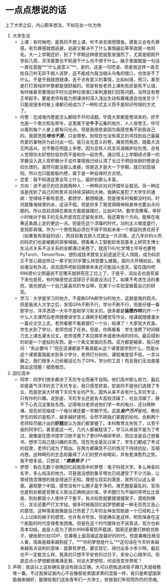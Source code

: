 # 一点点想说的话 #

上了大学之后，内心颇多想法，不如在此一吐为快

1. 大学生活
   + 上课：有时候吧，是真的不想上课，听不进去很想摸鱼。摸鱼又会有负罪感，有负罪感就想逃避，逃避又解决不了什么事情最后草草收尾一地鸡毛。大一上学期还好，到了下学期这种感觉就愈发强烈了，尤其是刚刚开学前几周，浑浑噩噩也不知道干什么也不想干什么。脑子里面就是一句话一直在盘旋**“什么是意义”**。是的，这是一句呓语，但是我这样一直念给自己听无异于痴人说梦，这不能成为我当缩头乌龟的借口，也改变不了什么。于是乎我就想翘课，去干点有意义的事情，比如纠错，预习，甚至是打打游戏听听歌都是很舒服的。但是有些老师上课失败还是死不认错，有时候甚至要用加平时分这种垃圾借口来刺激我们回答问题。当然总有卷王举起手。要是老师有能力把课讲的深入浅出生动有趣难道会怕发言少？只能说很多时候上课都已经成为了一种形式主义而不是知识传授的方式了。
   + 内卷：在成电内卷是怎么都绕不开的话题。毕竟大家都是卷进来的，好歹也是一个南方知名带专。这里属于是**牛子**云集的地方，人人皆卷王。你可以看到每个人身上都有闪光点。但是我很悲哀因为我感觉看不到我自己的。我感觉我***啥也不是***，只会嗯卷。到现在也没有真正的寻找到自己最最热爱的事物并为此付出一切。我只会无意义的卷，痛苦而焦虑，随着大流无所适从。也不敢在明面上多卷，因为总有人风言风语嫉妒拉仇恨，总有人觉得你太好想拉低你而不是和你一起优秀。通过班上上学期绩点第一的学霸没入选入党积极分子这件事情我已经认清了太过于明目张胆的卷是会拉仇恨的，虽然可能没那么直接，但是这才是大一下学期，就已初现端倪。所以也只能偷偷内卷，属于是一种自保的方式吧。
   + 恋爱：我不知道这里会写上什么，最好别那么丰富。
   + 方向：说不迷茫的应该就两种人：一种啊对对对开摆毕业就润，另一种应该是找到了自己的热爱并且持续深耕的大神。我确实是犯了大学生的通病：觉得啥子都有意思，都想学，都想精通，但是很多时候都没时间。时间就像海绵里的水，这话不假。但是挤多了我觉得精神和身体也要出点问题的。所以目前选择在某些方面直接摆烂，比如ACM，数学竞赛等。幸好小时候对于板子的无名热爱现在还留有余热，我还算有个方向，能够在电赛这条路上走的更远一点。但是在这个浮躁的时代，功利主义极度盛行，变现即真理。作为一个男性我必须也不得不担起未来一个家庭的责任担子（如果我有家庭的话），而目前看去嵌入式就业一片灰暗，近几年炒的火热的码农们也是被裁的哭爹喊娘。想看看人工智能却发现基本上研究生博士生沾点关系不沾关系的全都凑过来卷了。就连THU化学博士毕导也要卷PyTorch，Tenserflow。想形成技术壁垒又前途迷茫无人领路，成为码农又不甘心就这样过一辈子到35岁要么转型要么被裁。国内大环境如此，我丝毫没有办法。润去国外吧新冠肆虐未来还可能战火连天。留在国内吧996房价又倒逼说不定哪天就猝死在工位上了。于是乎，润出去也是死留下来也是死，有时候感觉这混球日子简直没法过了。如果不考虑生活的重担，我也想选一个自己最喜欢的专业啊，在某个小实验室做着自己的研究。
   + 学习：大学是学习的地方，不是刷GPA刷学分的地方。这就是我的观点。但是我进入大学之后，发现GPA不刷不行，学分不刷不行，但是仔细一看那学分，洋洋洒洒一大半不是和学习有关的，很多都是**装模作样**的开一个什么人文课然后老师随便讲学生上课刷手机睡觉写作业，结课就随便灌水一篇论文交上去，老师看都不看直接打一个分，结课了！大家皆大欢喜。学生水到了学分，老师完成了任务。但是，你再看看：学生浪费了时间精力去上课去灌水论文，老师浪费了本应搞学术或者休闲的时间。最后得到的却是一个虚拟的东西，是一个条文里面的东西。双方都是输家，我只想问：“有必要吗？”现在选课都是不看我能从这个课里面学到什么，而是从这个课里面我能水到多少学分，老师打分如何，课程难度低不低。一言以蔽之，我们很多人已经被迫沦为了GPA，学分的工具！而且我们无法直接跳出这怪圈！细思极恐。
2. 回忆高中
   + 同学：同学们很多都进了天坑专业而毫不自知。他们高中那么努力，最后却是喜气洋洋的去了天坑专业，我只感觉悲哀。悲哀的不是他们选错了专业，而是悲哀大环境下天坑专业的产生。国外从来不会有什么天坑专业，只有你的兴趣。说到底，天坑专业还是各大高校浮躁了，社会浮躁了，静不下心去沉淀某些东西。记得电分老师说他们学一年的电分，还分两种课，现在却压缩成一个电分课还要一学期干完。这是***亩产万斤***是吧。教给学生的知识是稻子，越多越好是吧，全然不顾我们掌握的如何，会刷两个老师绞尽脑汁出的**好题**就认为我们都掌握了。本科教育太失败了，以至于我的同学们，甚至是这一代，几代人都被耽误了。学习从来就不是为了考试，就像是在图书馆学习绝不是为了卷GPA保研考研，而应该是自己想看书，想学习自己感兴趣的东西。现在完全是反过来了，学生们都成了考试的奴隶，老师们成为了帮凶。在两方都痛苦不已的情况下持续拉扯，互相内卷。这种畸形的生态却赢得了人们的赞许和喝彩，并有愈演愈烈之势。我不想多说，只想说：***“救救孩子！”***
   + 梦想：我在无数个夜晚回忆起我高中的梦想：电子科技大学。多么神圣的名字，多么纯洁的地方。可是我没想到象牙塔也已经遭受了不少污染，让曾经饱含理想的我变得迷茫无知。理想与现实的落差，居然可以这么骨感。遍观整个中国，感觉没有什么圈子是干净的。演艺圈是最乱的，官场也是到处都是官僚主义政治正确统战价值，学术圈行为不端的导师比比皆是，到处都是小人使绊子下套子，有点权势就要摆谱摆架子，潜规则横行，言论还要严打文字狱。很多时候我回忆起梦想都是一种无奈而又恶心的感觉。这种落差就像是自己热爱了几年的女神发现她是一个已经和上千人上过床的婊子的感觉。也许有点夸张，但是确实是这样。明哲保身在这个肮脏的时代变得愈发困难。但是在这个时代媒体也不说真话，官方也和资本勾结，底层人民为了房价996等等怨声载道，国家还是要打肿脸充胖子，硬抬房价拉GDP，在春晚上面高唱这是最好的时代。但是春晚压根没人看，简直是越来越狗屁了。**”你的梦想是什么“**这句话在今天听来越来越有点讽刺的意味：就算有梦想，要实现它，得付出多少多少啊，最后也不一定能怎么样。我真的只想平平安安的过日子，安安心心搞学问。但是这点小梦想都很难满足我，何谈大梦想呢，何谈改变世界呢？
3. 声明：我说以上这些确实是没有政治正确，大可以把我送进局子蹲几天或者教育一番。不过我保证我内心不会像那些卖国求荣的混蛋一样，我只是希望国家能越来越好，能够给我们这些青年们一方净土，安放我们年轻而热烈的灵魂。
